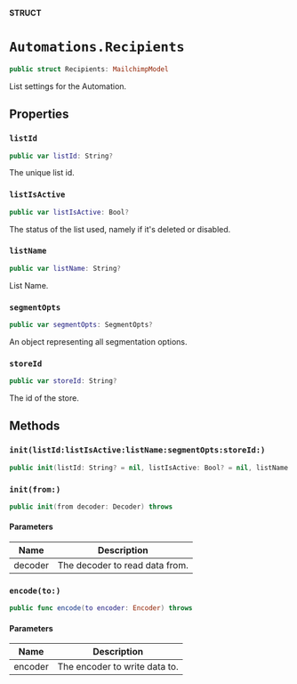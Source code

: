 **STRUCT**

# `Automations.Recipients`

```swift
public struct Recipients: MailchimpModel
```

List settings for the Automation.

## Properties
### `listId`

```swift
public var listId: String?
```

The unique list id.

### `listIsActive`

```swift
public var listIsActive: Bool?
```

The status of the list used, namely if it's deleted or disabled.

### `listName`

```swift
public var listName: String?
```

List Name.

### `segmentOpts`

```swift
public var segmentOpts: SegmentOpts?
```

An object representing all segmentation options.

### `storeId`

```swift
public var storeId: String?
```

The id of the store.

## Methods
### `init(listId:listIsActive:listName:segmentOpts:storeId:)`

```swift
public init(listId: String? = nil, listIsActive: Bool? = nil, listName: String? = nil, segmentOpts: SegmentOpts? = nil, storeId: String? = nil)
```

### `init(from:)`

```swift
public init(from decoder: Decoder) throws
```

#### Parameters

| Name | Description |
| ---- | ----------- |
| decoder | The decoder to read data from. |

### `encode(to:)`

```swift
public func encode(to encoder: Encoder) throws
```

#### Parameters

| Name | Description |
| ---- | ----------- |
| encoder | The encoder to write data to. |